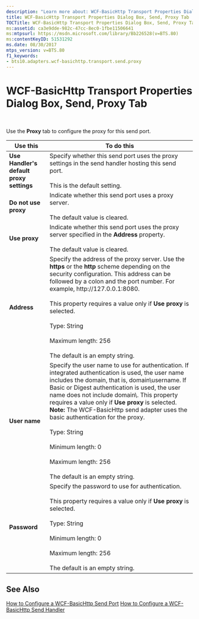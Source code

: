 ```yaml
---
description: "Learn more about: WCF-BasicHttp Transport Properties Dialog Box, Send, Proxy Tab"
title: WCF-BasicHttp Transport Properties Dialog Box, Send, Proxy Tab
TOCTitle: WCF-BasicHttp Transport Properties Dialog Box, Send, Proxy Tab
ms:assetid: ca3e9dde-982c-47cc-8ec0-1fbe11506641
ms:mtpsurl: https://msdn.microsoft.com/library/Bb226528(v=BTS.80)
ms:contentKeyID: 51531292
ms.date: 08/30/2017
mtps_version: v=BTS.80
f1_keywords:
- bts10.adapters.wcf-basichttp.transport.send.proxy
---
```


# WCF-BasicHttp Transport Properties Dialog Box, Send, Proxy Tab

 

Use the **Proxy** tab to configure the proxy for this send port.

<table>
<thead>
<tr class="header">
<th>Use this</th>
<th>To do this</th>
</tr>
</thead>
<tbody>
<tr class="odd">
<td><strong>Use Handler's default proxy settings</strong></td>
<td>Specify whether this send port uses the proxy settings in the send handler hosting this send port.<br />
<br />
This is the default setting.</td>
</tr>
<tr class="even">
<td><strong>Do not use proxy</strong></td>
<td>Indicate whether this send port uses a proxy server.<br />
<br />
The default value is cleared.</td>
</tr>
<tr class="odd">
<td><strong>Use proxy</strong></td>
<td>Indicate whether this send port uses the proxy server specified in the <strong>Address</strong> property.<br />
<br />
The default value is cleared.</td>
</tr>
<tr class="even">
<td><strong>Address</strong></td>
<td>Specify the address of the proxy server. Use the <strong>https</strong> or the <strong>http</strong> scheme depending on the security configuration. This address can be followed by a colon and the port number. For example, http://127.0.0.1:8080.<br />
<br />
This property requires a value only if <strong>Use proxy</strong> is selected.<br />
<br />
Type: String<br />
<br />
Maximum length: 256<br />
<br />
The default is an empty string.</td>
</tr>
<tr class="odd">
<td><strong>User name</strong></td>
<td>Specify the user name to use for authentication. If integrated authentication is used, the user name includes the domain, that is, domain\username. If Basic or Digest authentication is used, the user name does not include domain\. This property requires a value only if <strong>Use proxy</strong> is selected. <strong>Note:</strong> The WCF-BasicHttp send adapter uses the basic authentication for the proxy.<br />
<br />
Type: String<br />
<br />
Minimum length: 0<br />
<br />
Maximum length: 256<br />
<br />
The default is an empty string.</td>
</tr>
<tr class="even">
<td><strong>Password</strong></td>
<td>Specify the password to use for authentication.<br />
<br />
This property requires a value only if <strong>Use proxy</strong> is selected.<br />
<br />
Type: String<br />
<br />
Minimum length: 0<br />
<br />
Maximum length: 256<br />
<br />
The default is an empty string.</td>
</tr>
</tbody>
</table>


## See Also

[How to Configure a WCF-BasicHttp Send Port](https://msdn.microsoft.com/library/bb226467\(v=bts.80\))  
[How to Configure a WCF-BasicHttp Send Handler](https://msdn.microsoft.com/library/bb245976\(v=bts.80\))

